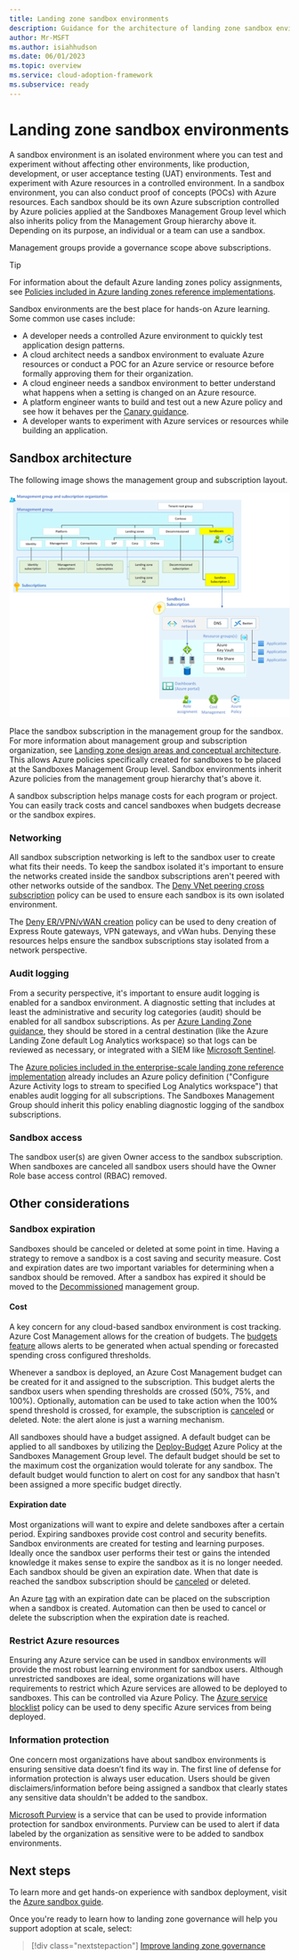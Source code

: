 ```yaml
---
title: Landing zone sandbox environments
description: Guidance for the architecture of landing zone sandbox environments.
author: Mr-MSFT
ms.author: isiahhudson
ms.date: 06/01/2023
ms.topic: overview
ms.service: cloud-adoption-framework
ms.subservice: ready
---
```


# Landing zone sandbox environments

A sandbox environment is an isolated environment where you can test and experiment without affecting other environments, like production, development, or user acceptance testing (UAT) environments. Test and experiment with Azure resources in a controlled environment. In a sandbox environment, you can also conduct proof of concepts (POCs) with Azure resources. Each sandbox should be its own Azure subscription controlled by Azure policies applied at the Sandboxes Management Group level which also inherits policy from the Management Group hierarchy above it. Depending on its purpose, an individual or a team can use a sandbox.

Management groups provide a governance scope above subscriptions.

>[!TIP]
> For information about the default Azure landing zones policy assignments, see [Policies included in Azure landing zones reference implementations](https://github.com/Azure/Enterprise-Scale/wiki/ALZ-Policies#sandbox).

Sandbox environments are the best place for hands-on Azure learning. Some common use cases include:

- A developer needs a controlled Azure environment to quickly test application design patterns.
- A cloud architect needs a sandbox environment to evaluate Azure resources or conduct a POC for an Azure service or resource before formally approving them for their organization.
- A cloud engineer needs a sandbox environment to better understand what happens when a setting is changed on an Azure resource.
- A platform engineer wants to build and test out a new Azure policy and see how it behaves per the [Canary guidance](https://aka.ms/alz/canary).
- A developer wants to experiment with Azure services or resources while building an application.

## Sandbox architecture

The following image shows the management group and subscription layout.

![Flowchart that shows a single-use case sandbox architecture.](./media/single-usecase-sandbox.png)

Place the sandbox subscription in the management group for the sandbox. For more information about management group and subscription organization, see [Landing zone design areas and conceptual architecture](/azure/cloud-adoption-framework/ready/landing-zone/design-areas). This allows Azure policies specifically created for sandboxes to be placed at the Sandboxes Management Group level. Sandbox environments inherit Azure policies from the management group hierarchy that's above it.

A sandbox subscription helps manage costs for each program or project. You can easily track costs and cancel sandboxes when budgets decrease or the sandbox expires.

### Networking

All sandbox subscription networking is left to the sandbox user to create what fits their needs. To keep the sandbox isolated it's important to ensure the networks created inside the sandbox subscriptions aren't peered with other networks outside of the sandbox. The [Deny VNet peering cross subscription](https://www.azadvertizer.net/azpolicyadvertizer/Deny-VNET-Peer-Cross-Sub.html) policy can be used to ensure each sandbox is its own isolated environment.

The [Deny ER/VPN/vWAN creation](https://www.azadvertizer.net/azpolicyadvertizer/6c112d4e-5bc7-47ae-a041-ea2d9dccd749.html?desc=compareJson&left=https%3A%2F%2Fwww.azadvertizer.net%2Fazpolicyadvertizerjson%2F6c112d4e-5bc7-47ae-a041-ea2d9dccd749_1.0.0.json&right=https%3A%2F%2Fwww.azadvertizer.net%2Fazpolicyadvertizerjson%2F6c112d4e-5bc7-47ae-a041-ea2d9dccd749_2.0.0.json) policy can be used to deny creation of Express Route gateways, VPN gateways, and vWan hubs. Denying these resources helps ensure the sandbox subscriptions stay isolated from a network perspective.

### Audit logging

From a security perspective, it's important to ensure audit logging is enabled for a sandbox environment. A diagnostic setting that includes at least the administrative and security log categories (audit) should be enabled for all sandbox subscriptions. As per [Azure Landing Zone guidance](/azure/cloud-adoption-framework/ready/landing-zone/design-area/management-platform#inventory-and-visibility-recommendations), they should be stored in a central destination (like the Azure Landing Zone default Log Analytics workspace) so that logs can be reviewed as necessary, or integrated with a SIEM like [Microsoft Sentinel](/azure/sentinel/overview).

The [Azure policies included in the enterprise-scale landing zone reference implementation](https://github.com/Azure/Enterprise-Scale/wiki/ALZ-Policies#intermediate-root) already includes an Azure policy definition ("Configure Azure Activity logs to stream to specified Log Analytics workspace") that enables audit logging for all subscriptions. The Sandboxes Management Group should inherit this policy enabling diagnostic logging of the sandbox subscriptions.

### Sandbox access

The sandbox user(s) are given Owner access to the sandbox subscription. When sandboxes are canceled all sandbox users should have the Owner Role base access control (RBAC) removed.

## Other considerations

### Sandbox expiration

Sandboxes should be canceled or deleted at some point in time. Having a strategy to remove a sandbox is a cost saving and security measure. Cost and expiration dates are two important variables for determining when a sandbox should be removed. After a sandbox has expired it should be moved to the [Decommissioned](https://github.com/Azure/Enterprise-Scale/wiki/ALZ-Policies#decommissioned) management group.

#### Cost

A key concern for any cloud-based sandbox environment is cost tracking. Azure Cost Management allows for the creation of budgets. The [budgets feature](/azure/cost-management-billing/costs/tutorial-acm-create-budgets#create-a-budget-in-the-azure-portal) allows alerts to be generated when actual spending or forecasted spending cross configured thresholds.

Whenever a sandbox is deployed, an Azure Cost Management budget can be created for it and assigned to the subscription. This budget alerts the sandbox users when spending thresholds are crossed (50%, 75%, and 100%). Optionally, automation can be used to take action when the 100% spend threshold is crossed, for example, the subscription is [canceled](/azure/cost-management-billing/manage/cancel-azure-subscription#what-happens-after-subscription-cancellation) or deleted. Note: the alert alone is just a warning mechanism.

All sandboxes should have a budget assigned. A default budget can be applied to all sandboxes by utilizing the [Deploy-Budget](https://www.azadvertizer.net/azpolicyadvertizer/Deploy-Budget.html) Azure Policy at the Sandboxes Management Group level. The default budget should be set to the maximum cost the organization would tolerate for any sandbox. The default budget would function to alert on cost for any sandbox that hasn't been assigned a more specific budget directly.

#### Expiration date

Most organizations will want to expire and delete sandboxes after a certain period. Expiring sandboxes provide cost control and security benefits. Sandbox environments are created for testing and learning purposes. Ideally once the sandbox user performs their test or gains the intended knowledge it makes sense to expire the sandbox as it is no longer needed. Each sandbox should be given an expiration date. When that date is reached the sandbox subscription should be [canceled](/azure/cost-management-billing/manage/cancel-azure-subscription#what-happens-after-subscription-cancellation) or deleted.

An Azure [tag](/azure/azure-resource-manager/management/tag-resources?tabs=json) with an expiration date can be placed on the subscription when a sandbox is created. Automation can then be used to cancel or delete the subscription when the expiration date is reached.

### Restrict Azure resources

Ensuring any Azure service can be used in sandbox environments will provide the most robust learning environment for sandbox users. Although unrestricted sandboxes are ideal, some organizations will have requirements to restrict which Azure services are allowed to be deployed to sandboxes. This can be controlled via Azure Policy. The [Azure service blocklist](https://www.azadvertizer.net/azpolicyadvertizer/6c112d4e-5bc7-47ae-a041-ea2d9dccd749.html?desc=compareJson&left=https%3A%2F%2Fwww.azadvertizer.net%2Fazpolicyadvertizerjson%2F6c112d4e-5bc7-47ae-a041-ea2d9dccd749_1.0.0.json&right=https%3A%2F%2Fwww.azadvertizer.net%2Fazpolicyadvertizerjson%2F6c112d4e-5bc7-47ae-a041-ea2d9dccd749_2.0.0.json) policy can be used to deny specific Azure services from being deployed.

### Information protection

One concern most organizations have about sandbox environments is ensuring sensitive data doesn’t find its way in. The first line of defense for information protection is always user education. Users should be given disclaimers/information before being assigned a sandbox that clearly states any sensitive data shouldn't be added to the sandbox.

[Microsoft Purview](/azure/purview/overview) is a service that can be used to provide information protection for sandbox environments. Purview can be used to alert if data labeled by the organization as sensitive were to be added to sandbox environments.

## Next steps

To learn more and get hands-on experience with sandbox deployment, visit the [Azure sandbox guide](/azure/architecture/guide/azure-sandbox/azure-sandbox).

Once you're ready to learn how to landing zone governance will help you support adoption at scale, select:

> [!div class="nextstepaction"]
> [Improve landing zone governance](/azure/cloud-adoption-framework/ready/considerations/landing-zone-governance)

